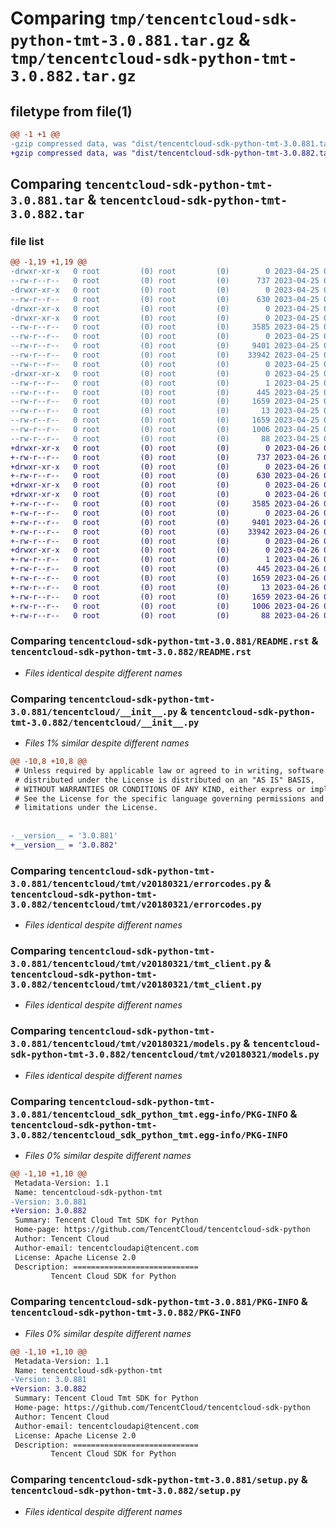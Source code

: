 # Comparing `tmp/tencentcloud-sdk-python-tmt-3.0.881.tar.gz` & `tmp/tencentcloud-sdk-python-tmt-3.0.882.tar.gz`

## filetype from file(1)

```diff
@@ -1 +1 @@
-gzip compressed data, was "dist/tencentcloud-sdk-python-tmt-3.0.881.tar", last modified: Tue Apr 25 00:59:24 2023, max compression
+gzip compressed data, was "dist/tencentcloud-sdk-python-tmt-3.0.882.tar", last modified: Wed Apr 26 03:58:09 2023, max compression
```

## Comparing `tencentcloud-sdk-python-tmt-3.0.881.tar` & `tencentcloud-sdk-python-tmt-3.0.882.tar`

### file list

```diff
@@ -1,19 +1,19 @@
-drwxr-xr-x   0 root         (0) root         (0)        0 2023-04-25 00:59:24.000000 tencentcloud-sdk-python-tmt-3.0.881/
--rw-r--r--   0 root         (0) root         (0)      737 2023-04-25 00:59:23.000000 tencentcloud-sdk-python-tmt-3.0.881/README.rst
-drwxr-xr-x   0 root         (0) root         (0)        0 2023-04-25 00:59:24.000000 tencentcloud-sdk-python-tmt-3.0.881/tencentcloud/
--rw-r--r--   0 root         (0) root         (0)      630 2023-04-25 00:59:23.000000 tencentcloud-sdk-python-tmt-3.0.881/tencentcloud/__init__.py
-drwxr-xr-x   0 root         (0) root         (0)        0 2023-04-25 00:59:24.000000 tencentcloud-sdk-python-tmt-3.0.881/tencentcloud/tmt/
-drwxr-xr-x   0 root         (0) root         (0)        0 2023-04-25 00:59:24.000000 tencentcloud-sdk-python-tmt-3.0.881/tencentcloud/tmt/v20180321/
--rw-r--r--   0 root         (0) root         (0)     3585 2023-04-25 00:59:23.000000 tencentcloud-sdk-python-tmt-3.0.881/tencentcloud/tmt/v20180321/errorcodes.py
--rw-r--r--   0 root         (0) root         (0)        0 2023-04-25 00:59:23.000000 tencentcloud-sdk-python-tmt-3.0.881/tencentcloud/tmt/v20180321/__init__.py
--rw-r--r--   0 root         (0) root         (0)     9401 2023-04-25 00:59:23.000000 tencentcloud-sdk-python-tmt-3.0.881/tencentcloud/tmt/v20180321/tmt_client.py
--rw-r--r--   0 root         (0) root         (0)    33942 2023-04-25 00:59:23.000000 tencentcloud-sdk-python-tmt-3.0.881/tencentcloud/tmt/v20180321/models.py
--rw-r--r--   0 root         (0) root         (0)        0 2023-04-25 00:59:23.000000 tencentcloud-sdk-python-tmt-3.0.881/tencentcloud/tmt/__init__.py
-drwxr-xr-x   0 root         (0) root         (0)        0 2023-04-25 00:59:24.000000 tencentcloud-sdk-python-tmt-3.0.881/tencentcloud_sdk_python_tmt.egg-info/
--rw-r--r--   0 root         (0) root         (0)        1 2023-04-25 00:59:23.000000 tencentcloud-sdk-python-tmt-3.0.881/tencentcloud_sdk_python_tmt.egg-info/dependency_links.txt
--rw-r--r--   0 root         (0) root         (0)      445 2023-04-25 00:59:24.000000 tencentcloud-sdk-python-tmt-3.0.881/tencentcloud_sdk_python_tmt.egg-info/SOURCES.txt
--rw-r--r--   0 root         (0) root         (0)     1659 2023-04-25 00:59:23.000000 tencentcloud-sdk-python-tmt-3.0.881/tencentcloud_sdk_python_tmt.egg-info/PKG-INFO
--rw-r--r--   0 root         (0) root         (0)       13 2023-04-25 00:59:23.000000 tencentcloud-sdk-python-tmt-3.0.881/tencentcloud_sdk_python_tmt.egg-info/top_level.txt
--rw-r--r--   0 root         (0) root         (0)     1659 2023-04-25 00:59:24.000000 tencentcloud-sdk-python-tmt-3.0.881/PKG-INFO
--rw-r--r--   0 root         (0) root         (0)     1006 2023-04-25 00:59:23.000000 tencentcloud-sdk-python-tmt-3.0.881/setup.py
--rw-r--r--   0 root         (0) root         (0)       88 2023-04-25 00:59:24.000000 tencentcloud-sdk-python-tmt-3.0.881/setup.cfg
+drwxr-xr-x   0 root         (0) root         (0)        0 2023-04-26 03:58:09.000000 tencentcloud-sdk-python-tmt-3.0.882/
+-rw-r--r--   0 root         (0) root         (0)      737 2023-04-26 03:58:09.000000 tencentcloud-sdk-python-tmt-3.0.882/README.rst
+drwxr-xr-x   0 root         (0) root         (0)        0 2023-04-26 03:58:09.000000 tencentcloud-sdk-python-tmt-3.0.882/tencentcloud/
+-rw-r--r--   0 root         (0) root         (0)      630 2023-04-26 03:58:09.000000 tencentcloud-sdk-python-tmt-3.0.882/tencentcloud/__init__.py
+drwxr-xr-x   0 root         (0) root         (0)        0 2023-04-26 03:58:09.000000 tencentcloud-sdk-python-tmt-3.0.882/tencentcloud/tmt/
+drwxr-xr-x   0 root         (0) root         (0)        0 2023-04-26 03:58:09.000000 tencentcloud-sdk-python-tmt-3.0.882/tencentcloud/tmt/v20180321/
+-rw-r--r--   0 root         (0) root         (0)     3585 2023-04-26 03:58:09.000000 tencentcloud-sdk-python-tmt-3.0.882/tencentcloud/tmt/v20180321/errorcodes.py
+-rw-r--r--   0 root         (0) root         (0)        0 2023-04-26 03:58:09.000000 tencentcloud-sdk-python-tmt-3.0.882/tencentcloud/tmt/v20180321/__init__.py
+-rw-r--r--   0 root         (0) root         (0)     9401 2023-04-26 03:58:09.000000 tencentcloud-sdk-python-tmt-3.0.882/tencentcloud/tmt/v20180321/tmt_client.py
+-rw-r--r--   0 root         (0) root         (0)    33942 2023-04-26 03:58:09.000000 tencentcloud-sdk-python-tmt-3.0.882/tencentcloud/tmt/v20180321/models.py
+-rw-r--r--   0 root         (0) root         (0)        0 2023-04-26 03:58:09.000000 tencentcloud-sdk-python-tmt-3.0.882/tencentcloud/tmt/__init__.py
+drwxr-xr-x   0 root         (0) root         (0)        0 2023-04-26 03:58:09.000000 tencentcloud-sdk-python-tmt-3.0.882/tencentcloud_sdk_python_tmt.egg-info/
+-rw-r--r--   0 root         (0) root         (0)        1 2023-04-26 03:58:09.000000 tencentcloud-sdk-python-tmt-3.0.882/tencentcloud_sdk_python_tmt.egg-info/dependency_links.txt
+-rw-r--r--   0 root         (0) root         (0)      445 2023-04-26 03:58:09.000000 tencentcloud-sdk-python-tmt-3.0.882/tencentcloud_sdk_python_tmt.egg-info/SOURCES.txt
+-rw-r--r--   0 root         (0) root         (0)     1659 2023-04-26 03:58:09.000000 tencentcloud-sdk-python-tmt-3.0.882/tencentcloud_sdk_python_tmt.egg-info/PKG-INFO
+-rw-r--r--   0 root         (0) root         (0)       13 2023-04-26 03:58:09.000000 tencentcloud-sdk-python-tmt-3.0.882/tencentcloud_sdk_python_tmt.egg-info/top_level.txt
+-rw-r--r--   0 root         (0) root         (0)     1659 2023-04-26 03:58:09.000000 tencentcloud-sdk-python-tmt-3.0.882/PKG-INFO
+-rw-r--r--   0 root         (0) root         (0)     1006 2023-04-26 03:58:09.000000 tencentcloud-sdk-python-tmt-3.0.882/setup.py
+-rw-r--r--   0 root         (0) root         (0)       88 2023-04-26 03:58:09.000000 tencentcloud-sdk-python-tmt-3.0.882/setup.cfg
```

### Comparing `tencentcloud-sdk-python-tmt-3.0.881/README.rst` & `tencentcloud-sdk-python-tmt-3.0.882/README.rst`

 * *Files identical despite different names*

### Comparing `tencentcloud-sdk-python-tmt-3.0.881/tencentcloud/__init__.py` & `tencentcloud-sdk-python-tmt-3.0.882/tencentcloud/__init__.py`

 * *Files 1% similar despite different names*

```diff
@@ -10,8 +10,8 @@
 # Unless required by applicable law or agreed to in writing, software
 # distributed under the License is distributed on an "AS IS" BASIS,
 # WITHOUT WARRANTIES OR CONDITIONS OF ANY KIND, either express or implied.
 # See the License for the specific language governing permissions and
 # limitations under the License.
 
 
-__version__ = '3.0.881'
+__version__ = '3.0.882'
```

### Comparing `tencentcloud-sdk-python-tmt-3.0.881/tencentcloud/tmt/v20180321/errorcodes.py` & `tencentcloud-sdk-python-tmt-3.0.882/tencentcloud/tmt/v20180321/errorcodes.py`

 * *Files identical despite different names*

### Comparing `tencentcloud-sdk-python-tmt-3.0.881/tencentcloud/tmt/v20180321/tmt_client.py` & `tencentcloud-sdk-python-tmt-3.0.882/tencentcloud/tmt/v20180321/tmt_client.py`

 * *Files identical despite different names*

### Comparing `tencentcloud-sdk-python-tmt-3.0.881/tencentcloud/tmt/v20180321/models.py` & `tencentcloud-sdk-python-tmt-3.0.882/tencentcloud/tmt/v20180321/models.py`

 * *Files identical despite different names*

### Comparing `tencentcloud-sdk-python-tmt-3.0.881/tencentcloud_sdk_python_tmt.egg-info/PKG-INFO` & `tencentcloud-sdk-python-tmt-3.0.882/tencentcloud_sdk_python_tmt.egg-info/PKG-INFO`

 * *Files 0% similar despite different names*

```diff
@@ -1,10 +1,10 @@
 Metadata-Version: 1.1
 Name: tencentcloud-sdk-python-tmt
-Version: 3.0.881
+Version: 3.0.882
 Summary: Tencent Cloud Tmt SDK for Python
 Home-page: https://github.com/TencentCloud/tencentcloud-sdk-python
 Author: Tencent Cloud
 Author-email: tencentcloudapi@tencent.com
 License: Apache License 2.0
 Description: ============================
         Tencent Cloud SDK for Python
```

### Comparing `tencentcloud-sdk-python-tmt-3.0.881/PKG-INFO` & `tencentcloud-sdk-python-tmt-3.0.882/PKG-INFO`

 * *Files 0% similar despite different names*

```diff
@@ -1,10 +1,10 @@
 Metadata-Version: 1.1
 Name: tencentcloud-sdk-python-tmt
-Version: 3.0.881
+Version: 3.0.882
 Summary: Tencent Cloud Tmt SDK for Python
 Home-page: https://github.com/TencentCloud/tencentcloud-sdk-python
 Author: Tencent Cloud
 Author-email: tencentcloudapi@tencent.com
 License: Apache License 2.0
 Description: ============================
         Tencent Cloud SDK for Python
```

### Comparing `tencentcloud-sdk-python-tmt-3.0.881/setup.py` & `tencentcloud-sdk-python-tmt-3.0.882/setup.py`

 * *Files identical despite different names*

